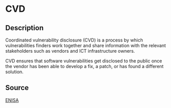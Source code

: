 # CVD

## Description

Coordinated vulnerability disclosure (CVD) is a process by which vulnerabilities finders work together and share information with the relevant stakeholders such as vendors and ICT infrastructure owners.

CVD ensures that software vulnerabilities get disclosed to the public once the vendor has been able to develop a fix, a patch, or has found a different solution.

## Source

[ENISA](https://www.enisa.europa.eu/news/enisa-news/coordinated-vulnerability-disclosure-policies-in-the-eu)
